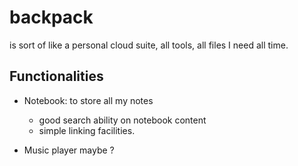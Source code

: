 # backpack
is sort of like a personal cloud suite, all tools, all files I need all time.

## Functionalities

- Notebook: to store all my notes
    - good search ability on notebook content
    - simple linking facilities.

- Music player maybe ?
